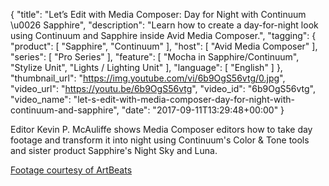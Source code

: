 {
  "title": "Let’s Edit with Media Composer: Day for Night with Continuum \u0026 Sapphire",
  "description": "Learn how to create a day-for-night look using Continuum and Sapphire inside Avid Media Composer.",
  "tagging": {
    "product": [
      "Sapphire",
      "Continuum"
    ],
    "host": [
      "Avid Media Composer"
    ],
    "series": [
      "Pro Series"
    ],
    "feature": [
      "Mocha in Sapphire/Continuum",
      "Stylize Unit",
      "Lights / Lighting Unit"
    ],
    "language": [
      "English"
    ]
  },
  "thumbnail_url": "https://img.youtube.com/vi/6b9OgS56vtg/0.jpg",
  "video_url": "https://youtu.be/6b9OgS56vtg",
  "video_id": "6b9OgS56vtg",
  "video_name": "let-s-edit-with-media-composer-day-for-night-with-continuum-and-sapphire",
  "date": "2017-09-11T13:29:48+00:00"
}

Editor Kevin P. McAuliffe shows Media Composer editors how to take day footage and transform it into night using Continuum's Color & Tone tools and sister product Sapphire's Night Sky and Luna.

[Footage courtesy of ArtBeats](artbeats.com)
